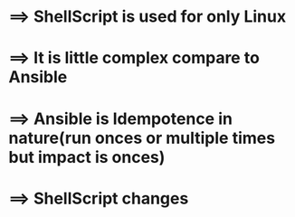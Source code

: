 
# ==> ShellScript is used for only Linux
# ==> It is little complex compare to Ansible
# ==> Ansible is Idempotence in nature(run onces or multiple times but impact is onces) 
# ==> ShellScript changes

